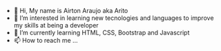 - 👋 Hi, My name is Airton Araujo aka Arito
- 👀 I’m interested in learning new tecnologies and languages to improve my skills at being a developer
- 🌱 I’m currently learning HTML, CSS, Bootstrap and Javascript
- 📫 How to reach me ...

<!---
airtonaraujo/airtonaraujo is a ✨ special ✨ repository because its `README.md` (this file) appears on your GitHub profile.
You can click the Preview link to take a look at your changes.
--->
